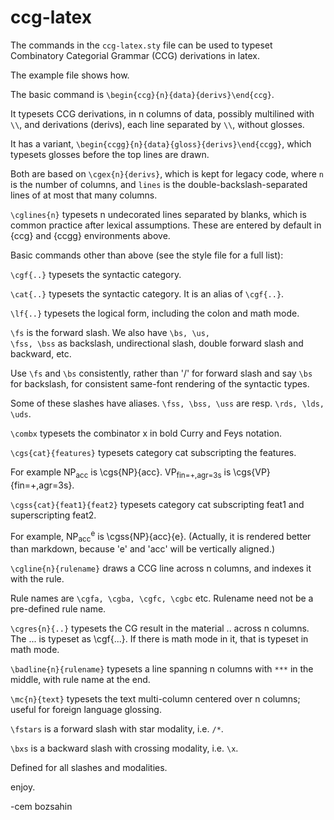# ccg-latex

The commands in the <code>ccg-latex.sty</code> file can be used to typeset Combinatory Categorial Grammar (CCG) derivations in latex.

The example file shows how.

The basic command is <code>\begin{ccg}{n}{data}{derivs}\end{ccg}</code>. 

It typesets CCG derivations,
in n columns of data, possibly multilined with <code>\\\\</code>, and derivations (derivs), each line separated by <code>\\\\</code>, without glosses. 

It has a variant, <code>\begin{ccgg}{n}{data}{gloss}{derivs}\end{ccgg}</code>,
which typesets glosses before the top lines are drawn.

Both are based on <code>\cgex{n}{derivs}</code>, which is kept for legacy code, where <code>n</code> is the number of columns,
and <code>lines</code> is the double-backslash-separated lines of at most that many columns.

<code>\cglines{n}</code> typesets n undecorated lines separated by blanks, which is common practice after lexical assumptions.
These are entered by default in {ccg} and {ccgg} environments above.

Basic commands other than above (see the style file for a full list):

<code>\cgf{..}</code> typesets the syntactic category.

<code>\cat{..}</code> typesets the syntactic category. It is an alias of <code>\cgf{..}</code>.

<code>\lf{..}</code> typesets the logical form, including the colon and math mode.

<code>\fs</code> is the forward slash. We also have <code>\bs, \us, \fss, \bss</code>
as backslash, undirectional slash, double forward slash and backward, etc.

Use <code>\fs</code> and <code>\bs</code> consistently, rather than '/' for forward slash and say <code>\bs</code> for backslash,
for consistent same-font rendering of the syntactic types.

Some of these slashes have aliases. <code>\fss, \bss, \uss</code> are resp. <code>\rds, \lds, \uds</code>.

<code>\combx</code> typesets the combinator x in bold Curry and Feys notation.

<code>\cgs{cat}{features}</code> typesets category cat subscripting the features. 

For example NP<sub>acc</sub> is \cgs{NP}{acc}.
VP<sub>fin=+,agr=3s</sub> is \cgs{VP}{fin=+,agr=3s}.

<code>\cgss{cat}{feat1}{feat2}</code> typesets category cat subscripting feat1 and superscripting feat2.

For example, NP<sub>acc</sub><sup>e</sup> is \cgss{NP}{acc}{e}. (Actually, it is rendered better than markdown, because 'e' and 'acc' will be vertically aligned.)

<code>\cgline{n}{rulename}</code> draws a CCG line across n columns, and indexes it with the rule. 

Rule names are <code>\cgfa, \cgba, \cgfc, \cgbc</code> etc. Rulename need not be a pre-defined rule name.

<code>\cgres{n}{..}</code> typesets the CG result in the material .. across n columns. The ... is typeset as \cgf{...}. If there is math mode in it,
that is typeset in math mode.


<code>\badline{n}{rulename}</code> typesets a line spanning n columns with <code>***</code> in the middle, with rule name at the end.

<code>\mc{n}{text}</code> typesets the text multi-column centered over n columns; useful for foreign language glossing.

<code>\fstars</code> is a forward slash with star modality, i.e. <code>/*</code>. 

<code>\bxs</code> is a backward slash with crossing modality, i.e. <code>\x</code>. 

Defined for all slashes and modalities.

enjoy.

-cem bozsahin

